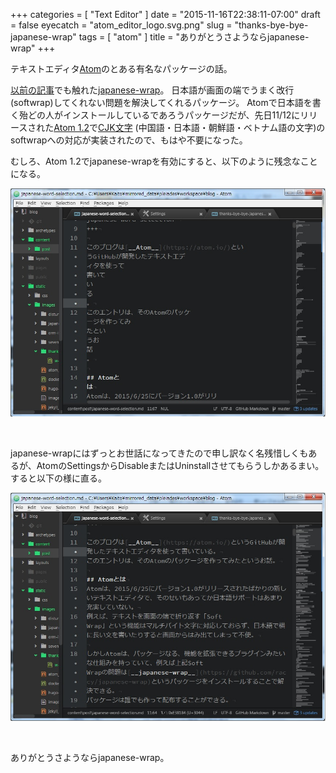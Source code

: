 +++
categories = [ "Text Editor" ]
date = "2015-11-16T22:38:11-07:00"
draft = false
eyecatch = "atom_editor_logo.svg.png"
slug = "thanks-bye-bye-japanese-wrap"
tags = [ "atom" ]
title = "ありがとうさようならjapanese-wrap"
+++

テキストエディタ[Atom](https://atom.io/)のとある有名なパッケージの話。

[以前の記事](http://tbd.kaitoy.xyz/2015/08/21/japanese-word-selection/)でも触れた[japanese-wrap](https://github.com/raccy/japanese-wrap)。
日本語が画面の端でうまく改行(softwrap)してくれない問題を解決してくれるパッケージ。
Atomで日本語を書く殆どの人がインストールしているであろうパッケージだが、先日11/12にリリースされた[Atom 1.2](http://blog.atom.io/2015/11/12/atom-1-2.html)で[CJK文字](https://ja.wikipedia.org/wiki/CJK%E7%B5%B1%E5%90%88%E6%BC%A2%E5%AD%97) (中国語・日本語・朝鮮語・ベトナム語の文字)のsoftwrapへの対応が実装されたので、もはや不要になった。

むしろ、Atom 1.2でjapanese-wrapを有効にすると、以下のように残念なことになる。

![project tree](/images/thanks-bye-bye-japanese-wrap/w-japanese-wrap.jpg)

<br>

japanese-wrapにはずっとお世話になってきたので申し訳なく名残惜しくもあるが、AtomのSettingsからDisableまたはUninstallさせてもらうしかあるまい。すると以下の様に直る。

![project tree](/images/thanks-bye-bye-japanese-wrap/wo-japanese-wrap.jpg)

<br>

ありがとうさようならjapanese-wrap。
